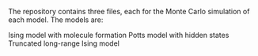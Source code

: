 The repository contains three files, each for the Monte Carlo simulation of each model. The models are:

Ising model with molecule formation
Potts model with hidden states
Truncated long-range Ising model
